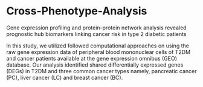# Cross-Phenotype-Analysis
Gene expression profiling and protein-protein network analysis revealed prognostic hub biomarkers linking cancer risk in type 2 diabetic patients

In this study, we utilized followed computational approaches on using the raw gene expression data of peripheral blood mononuclear cells of T2DM and cancer patients available at the gene expression omnibus (GEO) database. Our analysis identified shared differentially expressed genes (DEGs) in T2DM and three common cancer types namely, pancreatic cancer (PC), liver cancer (LC) and breast cancer (BC).
